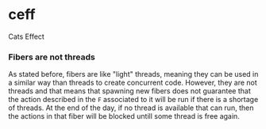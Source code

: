 # ceff
Cats Effect


### Fibers are not threads

As stated before, fibers are like "light" threads, meaning they can be used in
a similar way than threads to create concurrent code. However, they are not
threads and that means that spawning new fibers does not guarantee that the
action described in the `F` associated to it will be run if there is a shortage
of threads. At the end of the day, if no thread is available that can run, then
the actions in that fiber will be blocked untill some thread is free again.

